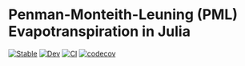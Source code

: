 # Penman-Monteith-Leuning (PML) Evapotranspiration in Julia

[![Stable](https://img.shields.io/badge/docs-stable-blue.svg)](https://jl-pkgs.github.io/PML.jl/stable)
[![Dev](https://img.shields.io/badge/docs-dev-blue.svg)](https://jl-pkgs.github.io/PML.jl/dev)
[![CI](https://github.com/jl-pkgs/PML.jl/actions/workflows/CI.yml/badge.svg)](https://github.com/jl-pkgs/PML.jl/actions/workflows/CI.yml)
[![codecov](https://codecov.io/gh/jl-pkgs/PML.jl/graph/badge.svg?token=RmFYanlaQM)](https://codecov.io/gh/jl-pkgs/PML.jl/tree/master)
